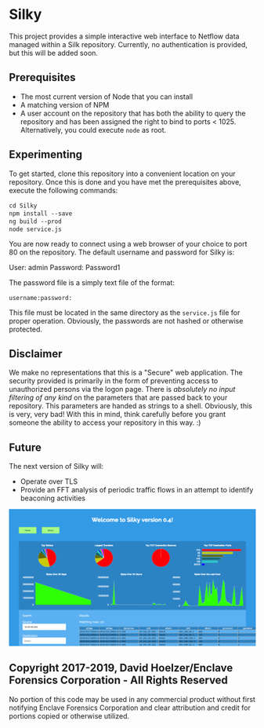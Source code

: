 # Silky

This project provides a simple interactive web interface to Netflow data managed within a Silk repository.  Currently, no authentication is provided, but this will be added soon.

## Prerequisites

  * The most current version of Node that you can install
  * A matching version of NPM
  * A user account on the repository that has both the ability to query the repository and has been assigned the right to bind to ports < 1025.  Alternatively, you could execute `node` as root.

## Experimenting

To get started, clone this repository into a convenient location on your repository.  Once this is done and you have met the prerequisites above, execute the following commands:

```
cd Silky
npm install --save
ng build --prod
node service.js
```

You are now ready to connect using a web browser of your choice to port 80 on the repository.  The default username and password for Silky is:

User: admin
Password: Password1

The password file is a simply text file of the format:

```
username:password:
```

This file must be located in the same directory as the `service.js` file for proper operation.  Obviously, the passwords are not hashed or otherwise protected.

## Disclaimer

We make no representations that this is a "Secure" web application.  The security provided is primarily in the form of preventing access to unauthorized persons via the logon page.  There is *absolutely no input filtering of any kind* on the parameters that are passed back to your repository.  This parameters are handed as strings to a shell.  Obviously, this is very, very bad!  With this in mind, think carefully before you grant someone the ability to access your repository in this way. :)

## Future

The next version of Silky will:

* Operate over TLS
* Provide an FFT analysis of periodic traffic flows in an attempt to identify beaconing activities

![Silky Screenshot](./screenshot.png "Silky Example")

## Copyright 2017-2019, David Hoelzer/Enclave Forensics Corporation - All Rights Reserved
No portion of this code may be used in any commercial product without first notifying Enclave Forensics Corporation and clear attribution and credit for portions copied or otherwise utilized.

